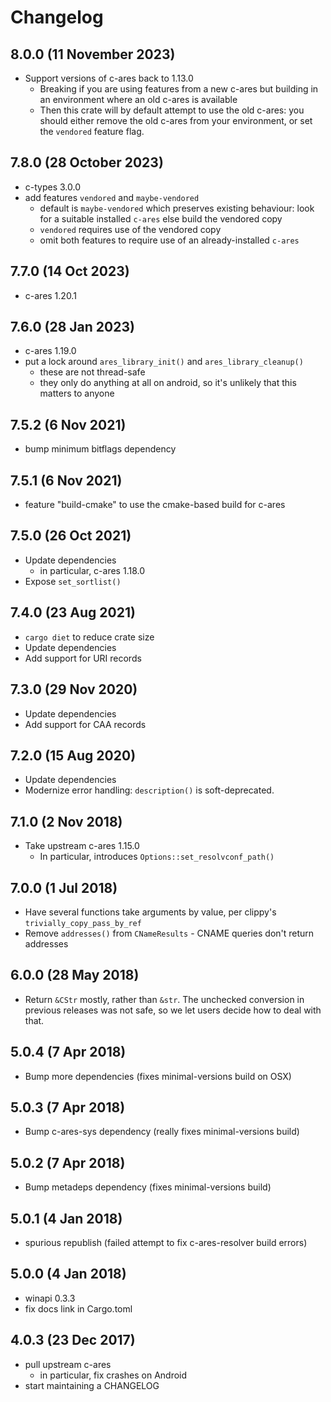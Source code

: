 # Changelog

## 8.0.0 (11 November 2023)

- Support versions of c-ares back to 1.13.0
  - Breaking if you are using features from a new c-ares but building in an
    environment where an old c-ares is available
  - Then this crate will by default attempt to use the old c-ares: you should
    either remove the old c-ares from your environment, or set the `vendored`
    feature flag.

## 7.8.0 (28 October 2023)

- c-types 3.0.0
- add features `vendored` and `maybe-vendored`
  - default is `maybe-vendored` which preserves existing behaviour: look for
    a suitable installed `c-ares` else build the vendored copy
  - `vendored` requires use of the vendored copy
  - omit both features to require use of an already-installed `c-ares`

## 7.7.0 (14 Oct 2023)

- c-ares 1.20.1

## 7.6.0 (28 Jan 2023)

- c-ares 1.19.0
- put a lock around `ares_library_init()` and `ares_library_cleanup()`
  - these are not thread-safe
  - they only do anything at all on android, so it's unlikely that this matters
    to anyone

## 7.5.2 (6 Nov 2021)

- bump minimum bitflags dependency

## 7.5.1 (6 Nov 2021)

- feature "build-cmake" to use the cmake-based build for c-ares

## 7.5.0 (26 Oct 2021)

- Update dependencies
  - in particular, c-ares 1.18.0
- Expose `set_sortlist()`

## 7.4.0 (23 Aug 2021)

- `cargo diet` to reduce crate size
- Update dependencies
- Add support for URI records

## 7.3.0 (29 Nov 2020)

- Update dependencies
- Add support for CAA records

## 7.2.0 (15 Aug 2020)

- Update dependencies
- Modernize error handling: `description()` is soft-deprecated.

## 7.1.0 (2 Nov 2018)

- Take upstream c-ares 1.15.0
  - In particular, introduces `Options::set_resolvconf_path()`

## 7.0.0 (1 Jul 2018)

- Have several functions take arguments by value, per clippy's
  `trivially_copy_pass_by_ref`
- Remove `addresses()` from `CNameResults` - CNAME queries don't return
  addresses

## 6.0.0 (28 May 2018)

- Return `&CStr` mostly, rather than `&str`. The unchecked conversion in
  previous releases was not safe, so we let users decide how to deal with that.

## 5.0.4 (7 Apr 2018)

- Bump more dependencies (fixes minimal-versions build on OSX)

## 5.0.3 (7 Apr 2018)

- Bump c-ares-sys dependency (really fixes minimal-versions build)

## 5.0.2 (7 Apr 2018)

- Bump metadeps dependency (fixes minimal-versions build)

## 5.0.1 (4 Jan 2018)

- spurious republish (failed attempt to fix c-ares-resolver build errors)

## 5.0.0 (4 Jan 2018)

- winapi 0.3.3
- fix docs link in Cargo.toml

## 4.0.3 (23 Dec 2017)

- pull upstream c-ares
  - in particular, fix crashes on Android
- start maintaining a CHANGELOG
